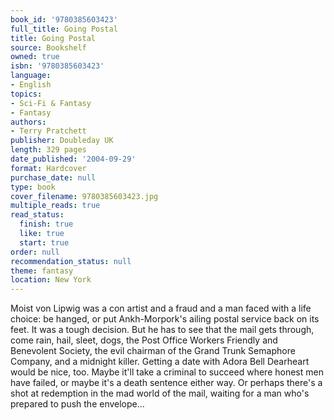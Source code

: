 ```yaml
---
book_id: '9780385603423'
full_title: Going Postal
title: Going Postal
source: Bookshelf
owned: true
isbn: '9780385603423'
language:
- English
topics:
- Sci-Fi & Fantasy
- Fantasy
authors:
- Terry Pratchett
publisher: Doubleday UK
length: 329 pages
date_published: '2004-09-29'
format: Hardcover
purchase_date: null
type: book
cover_filename: 9780385603423.jpg
multiple_reads: true
read_status:
  finish: true
  like: true
  start: true
order: null
recommendation_status: null
theme: fantasy
location: New York
---
```

Moist von Lipwig was a con artist and a fraud and a man faced with a life choice: be hanged, or put Ankh-Morpork's ailing postal service back on its feet.
It was a tough decision.
But he has to see that the mail gets through, come rain, hail, sleet, dogs, the Post Office Workers Friendly and Benevolent Society, the evil chairman of the Grand Trunk Semaphore Company, and a midnight killer.
Getting a date with Adora Bell Dearheart would be nice, too.
Maybe it'll take a criminal to succeed where honest men have failed, or maybe it's a death sentence either way. Or perhaps there's a shot at redemption in the mad world of the mail, waiting for a man who's prepared to push the envelope...

